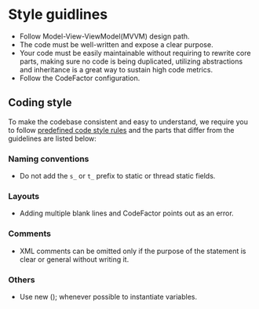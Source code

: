 # Style guidlines

* Follow Model-View-ViewModel(MVVM) design path.
* The code must be well-written and expose a clear purpose.
* Your code must be easily maintainable without requiring to rewrite core parts, making sure no code is being duplicated, utilizing abstractions and inheritance is a great way  to sustain high code metrics.
* Follow the CodeFactor configuration.

## Coding style

To make the codebase consistent and easy to understand, we require you to follow [predefined code style rules](https://docs.microsoft.com/en-us/dotnet/csharp/fundamentals/coding-style/coding-conventions) and the parts that differ from the guidelines are listed below:

### Naming conventions

* Do not add the `s_` or `t_` prefix to static or thread static fields.

### Layouts

* Adding multiple blank lines and CodeFactor points out as an error.

### Comments

* XML comments can be omitted only if the purpose of the statement is clear or general without writing it.

### Others

* Use new (); whenever possible to instantiate variables.
